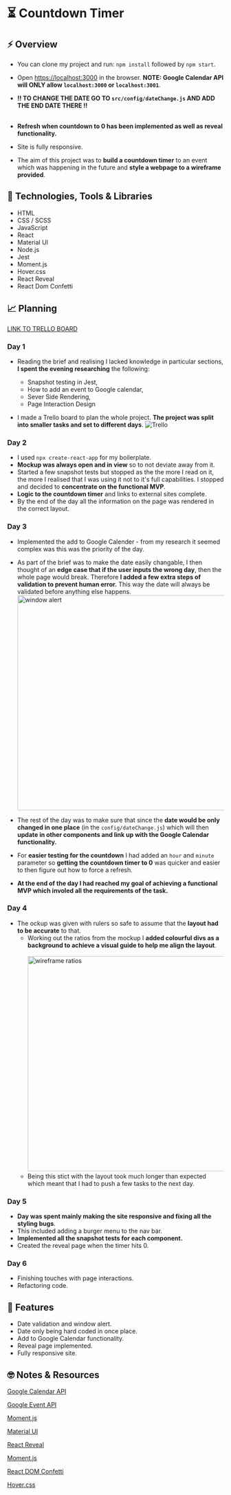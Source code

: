 # ⏳ Countdown Timer

## ⚡️ Overview

- You can clone my project and run: `npm install` followed by `npm start`.
- Open [https://localhost:3000](https://localhost:3000) in the browser. **NOTE: Google Calendar API will ONLY allow `localhost:3000` or `localhost:3001`**.
- **‼️ TO CHANGE THE DATE GO TO `src/config/dateChange.js` AND ADD THE END DATE THERE ‼️**
  <br />
  <br />

- **Refresh when countdown to 0 has been implemented as well as reveal functionality.**
- Site is fully responsive.

- The aim of this project was to **build a countdown timer** to an event which was happening in the future and **style a webpage to a wireframe provided**.

## 💾 Technologies, Tools & Libraries

- HTML
- CSS / SCSS
- JavaScript
- React
- Material UI
- Node.js
- Jest
- Moment.js
- Hover.css
- React Reveal
- React Dom Confetti

## 📈 Planning

[LINK TO TRELLO BOARD](https://trello.com/b/nXTVo3wm/countdown)

### Day 1

- Reading the brief and realising I lacked knowledge in particular sections, **I spent the evening researching** the following:

  - Snapshot testing in Jest,
  - How to add an event to Google calendar,
  - Sever Side Rendering,
  - Page Interaction Design

- I made a Trello board to plan the whole project. **The project was split into smaller tasks and set to different days**.
  ![Trello](https://i.ibb.co/vq0DwGK/seTrello.png)

### Day 2

- I used `npx create-react-app` for my boilerplate.
- **Mockup was always open and in view** so to not deviate away from it.
- Started a few snapshot tests but stopped as the the more I read on it, the more I realised that I was using it not to it's full capabilities. I stopped and decided to **concentrate on the functional MVP**.
- **Logic to the countdown timer** and links to external sites complete.
- By the end of the day all the information on the page was rendered in the correct layout.

### Day 3

- Implemented the add to Google Calender - from my research it seemed complex was this was the priority of the day.

- As part of the brief was to make the date easily changable, I then thought of an **edge case that if the user inputs the wrong day**, then the whole page would break. Therefore **I added a few extra steps of validation to prevent human error.** This way the date will always be validated before anything else happens.
  <img src="https://i.ibb.co/936T2Y0/window-alert.png" alt="window alert" width=500px />

- The rest of the day was to make sure that since the **date would be only changed in one place** (in the `config/dateChange.js`) which will then **update in other components and link up with the Google Calendar functionality.**
- For **easier testing for the countdown** I had added an `hour` and `minute` parameter so **getting the countdown timer to 0** was quicker and easier to then figure out how to force a refresh.
- **At the end of the day I had reached my goal of achieving a functional MVP which involed all the requirements of the task.**

### Day 4

- The ockup was given with rulers so safe to assume that the **layout had to be accurate** to that.
  - Working out the ratios from the mockup I **added colourful divs as a background to achieve a visual guide to help me align the layout**.
    <br />
    <br />
    <img src="https://i.ibb.co/4ZYc2Dg/ratio-wireframes.png" alt="wireframe ratios" height="500px" />
  - Being this stict with the layout took much longer than expected which meant that I had to push a few tasks to the next day.

### Day 5

- **Day was spent mainly making the site responsive and fixing all the styling bugs**.
- This included adding a burger menu to the nav bar.
- **Implemented all the snapshot tests for each component.**
- Created the reveal page when the timer hits 0.

### Day 6

- Finishing touches with page interactions.
- Refactoring code.

## 🎈 Features

- Date validation and window alert.
- Date only being hard coded in once place.
- Add to Google Calendar functionality.
- Reveal page implemented.
- Fully responsive site.

## 🤓 Notes & Resources

[Google Calendar API](https://developers.google.com/calendar)

[Google Event API](https://developers.google.com/calendar/v3/reference/events)

[Moment.js](https://momentjs.com/)

[Material UI](https://material-ui.com/)

[React Reveal](https://www.react-reveal.com/)

[Moment.js](https://momentjs.com/)

[React DOM Confetti](https://daniel-lundin.github.io/react-dom-confetti/)

[Hover.css](https://ianlunn.github.io/Hover/)
